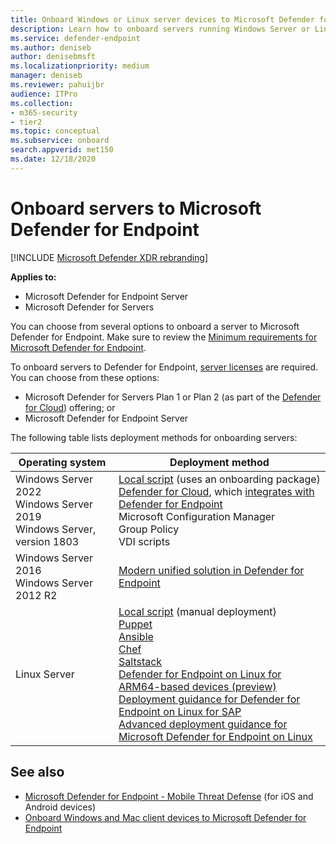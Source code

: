 ```yaml
---
title: Onboard Windows or Linux server devices to Microsoft Defender for Endpoint
description: Learn how to onboard servers running Windows Server or Linux Server to Microsoft Defender for Endpoint.
ms.service: defender-endpoint
ms.author: deniseb
author: denisebmsft
ms.localizationpriority: medium
manager: deniseb
ms.reviewer: pahuijbr
audience: ITPro
ms.collection:
- m365-security
- tier2
ms.topic: conceptual
ms.subservice: onboard
search.appverid: met150
ms.date: 12/18/2020
---
```


# Onboard servers to Microsoft Defender for Endpoint

[!INCLUDE [Microsoft Defender XDR rebranding](../includes/microsoft-defender.md)]

**Applies to:**

- Microsoft Defender for Endpoint Server
- Microsoft Defender for Servers

You can choose from several options to onboard a server to Microsoft Defender for Endpoint. Make sure to review the [Minimum requirements for Microsoft Defender for Endpoint](minimum-requirements.md). 

To onboard servers to Defender for Endpoint, [server licenses](/office365/servicedescriptions/microsoft-365-service-descriptions/microsoft-365-tenantlevel-services-licensing-guidance/microsoft-365-security-compliance-licensing-guidance#microsoft-defender-for-endpoint) are required. You can choose from these options:

- Microsoft Defender for Servers Plan 1 or Plan 2 (as part of the [Defender for Cloud](/azure/defender-for-cloud/defender-for-cloud-introduction)) offering; or
- Microsoft Defender for Endpoint Server

The following table lists deployment methods for onboarding servers:

|Operating system|Deployment method|
|---|---|
| Windows Server 2022 <br/>Windows Server 2019<br/>Windows Server, version 1803 | [Local script](configure-endpoints-script.md) (uses an onboarding package)<br/>[Defender for Cloud](/azure/defender-for-cloud/plan-defender-for-servers), which [integrates with Defender for Endpoint](azure-server-integration.md)<br/> Microsoft Configuration Manager <br/> Group Policy <br/>VDI scripts |
| Windows Server 2016 <br/>Windows Server 2012 R2 | [Modern unified solution in Defender for Endpoint](/defender-endpoint/configure-server-endpoints#windows-server-2016-and-windows-server-2012-r2) |
|Linux Server |[Local script](linux-install-manually.md) (manual deployment) <br/> [Puppet](linux-install-with-puppet.md) <br/> [Ansible](linux-install-with-ansible.md) <br/> [Chef](linux-deploy-defender-for-endpoint-with-chef.md)<br/> [Saltstack](linux-install-with-saltack.md)<br/>[Defender for Endpoint on Linux for ARM64-based devices (preview)](mde-linux-arm.md)<br/>[Deployment guidance for Defender for Endpoint on Linux for SAP](mde-linux-deployment-on-sap.md) <br/>[Advanced deployment guidance for Microsoft Defender for Endpoint on Linux](comprehensive-guidance-on-linux-deployment.md)|

## See also

- [Microsoft Defender for Endpoint - Mobile Threat Defense](mtd.md) (for iOS and Android devices)
- [Onboard Windows and Mac client devices to Microsoft Defender for Endpoint](onboard-client.md)